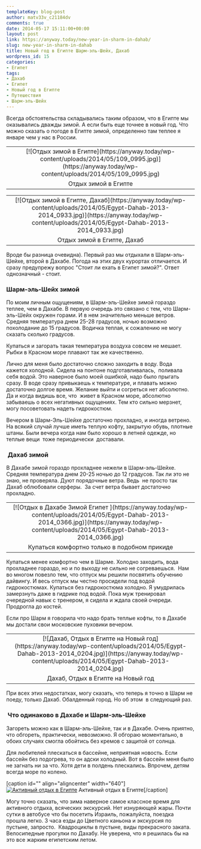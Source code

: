 ```yaml
---
templateKey: blog-post
author: matv33v_c21184dv
comments: true
date: 2014-05-17 15:11:00+00:00
layout: post
link: https://anyway.today/new-year-in-sharm-in-dahab/
slug: new-year-in-sharm-in-dahab
title: Новый год в Египте Шарм-эль-Шейх, Дахаб
wordpress_id: 15
categories:
- Египет
tags:
- Дахаб
- Египет
- Новый год в Египте
- Путешествия
- Шарм-эль-Шейх
---
```


Всегда обстоятельства складывались таким образом, что в Египте мы оказывались дважды зимой. А если быть еще точнее в новый год. Что можно сказать о погоде в Египте зимой, определенно там теплее я январе чем у нас в России.
<table cellpadding="0" style="margin-left: auto; margin-right: auto; text-align: center;" cellspacing="0" align="center" >
<tbody >
<tr >

<td style="text-align: center;" >[![Отдых зимой в Египте](https://anyway.today/wp-content/uploads/2014/05/109_0995.jpg)](https://anyway.today/wp-content/uploads/2014/05/109_0995.jpg)
</td>
</tr>
<tr >

<td style="text-align: center;" >Отдых зимой в Египте
</td>
</tr>
</tbody>
</table>
<table cellpadding="0" style="margin-left: auto; margin-right: auto; text-align: center;" cellspacing="0" align="center" >
<tbody >
<tr >

<td style="text-align: center;" >[![Отдых зимой в Египте, Дахаб](https://anyway.today/wp-content/uploads/2014/05/Egypt-Dahab-2013-2014_0933.jpg)](https://anyway.today/wp-content/uploads/2014/05/Egypt-Dahab-2013-2014_0933.jpg)
</td>
</tr>
<tr >

<td style="text-align: center;" >Отдых зимой в Египте, Дахаб
</td>
</tr>
</tbody>
</table>
Вроде бы разница очевидна). Первый раз мы отдыхали в Шарм-эль-Шейхе, второй в Дахабе. Погода на этих двух курортах отличается. И сразу предупрежу вопрос "Стоит ли ехать в Египет зимой?". Ответ однозначный - стоит.<!-- more -->


### Шарм-эль-Шейх зимой




По моим личным ощущениям, в Шарм-эль-Шейхе зимой гораздо теплее, чем в Дахабе. В первую очередь это связано с тем, что Шарм-эль-Шейх окружен горами. И в нем значительно меньше ветров. Средняя температура днем 25-28 градусов, ночью возможно похолодание до 15 градусов. Водичка теплая, к сожалению не могу сказать сколько градусов.







Купаться и загорать такая температура воздуха совсем не мешает. Рыбки в Красном море плавают так же качественно.







Лично для меня было достаточно сложно заходить в воду. Вода кажется холодной. Сидела на понтоне подготавливалась,  поливала себя водой. Это наверное было моей ошибкой, надо было прыгать сразу. В воде сразу привыкаешь к температуре, и плавать можно достаточно долгое время. Желание выйти и согреться нет абсолютно. Да и когда видишь все, что  живет в Красном море, абсолютно забываешь о всех негативных ощущениях. Тем кто сильно мерзнет, могу посоветовать надеть гидрокостюм.







Вечером в Шарм-Эль-Шейхе достаточно прохладно, и иногда ветрено. На всякий случай лучше иметь теплую кофту, закрытую обувь, плотные штаны. Были вечера когда нам было хорошо в летней одежде, но теплые вещи  тоже периодически  доставали.




###  Дахаб зимой




В Дахабе зимой гораздо прохладнее нежели в Шарм-эль-Шейхе. Средняя температура днем 20-25 ночью до 12 градусов. Так ли это не знаю, не проверяла. Дуют порядочные ветра. Ведь  не просто так Дахаб облюбовали серферы.  За счет ветра бывает достаточно прохладно.


<table cellpadding="0" style="margin-left: auto; margin-right: auto; text-align: center;" cellspacing="0" align="center" >
<tbody >
<tr >

<td style="text-align: center;" >[![Отдых в Дахабе Зимой Египет ](https://anyway.today/wp-content/uploads/2014/05/Egypt-Dahab-2013-2014_0366.jpg)](https://anyway.today/wp-content/uploads/2014/05/Egypt-Dahab-2013-2014_0366.jpg)
</td>
</tr>
<tr >

<td style="text-align: center;" >Купаться комфортно только в подобном прикиде
</td>
</tr>
</tbody>
</table>





Купаться менее комфортно чем в Шарме. Холодно заходить, вода прохладнее гораздо, но и по выходу не сильно не согреваешься.  Нам во многом повезло тем, что отпуск мы решили посвятить обучению дайвингу. И весь отпуск мы честно просидели под водой гидрокостюмах. Купаться без гидрокостюма холодно. Я умудрилась замерзнуть даже в гидрике под водой. Пока муж тренировал очередной навык с тренером, я сидела и ждала своей очереди.  Продрогла до костей.







Если про Шарм я говорила что надо брать теплые кофты, то в Дахабе мы достали свои московские пуховики вечером.


<table cellpadding="0" style="margin-left: auto; margin-right: auto; text-align: center;" cellspacing="0" align="center" >
<tbody >
<tr >

<td style="text-align: center;" >[![Дахаб, Отдых в Египте на Новый год](https://anyway.today/wp-content/uploads/2014/05/Egypt-Dahab-2013-2014_0204.jpg)](https://anyway.today/wp-content/uploads/2014/05/Egypt-Dahab-2013-2014_0204.jpg)
</td>
</tr>
<tr >

<td style="text-align: center;" >Дахаб, Отдых в Египте на Новый год
</td>
</tr>
</tbody>
</table>





При всех этих недостатках, могу сказать, что теперь я точно в Шарм не поеду, только Дахаб. Обалденный город. Но об этом  в следующий раз.




###  Что одинаково в Дахабе и Шарм-эль-Шейхе




Загореть можно как в Шарм-эль-Шейхе, так и в Дахабе. Очень приятно, что обгореть, практически, невозможно. Я обгораю моментально, в обоих случаях смогла обойтись без кремов с защитой от солнца.







Для любителей плескаться в бассейне, неприятная новость. Если бассейн без подогрева, то он адски холодный. Вот в бассейн меня было не загнать ни за что. Хотя дети в полдень плескались. Впрочем, детям всегда море по колено.









[caption id="" align="aligncenter" width="640"][![Активный отдых в Египте](https://anyway.today/wp-content/uploads/2014/05/Egypt-Dahab-2013-2014_1083.jpg)](https://anyway.today/wp-content/uploads/2014/05/Egypt-Dahab-2013-2014_1083.jpg) Активный отдых в Египте[/caption]






Могу точно сказать, что зима наверное самое классное время для активного отдыха, всяческих экскурсий. Нет изнуряющей жары. Почти сутки в автобусе что бы посетить Израиль, пожалуйста, поездка прошла легко. 3 часа езды до Цветного каньона и экскурсия по пустыне, запросто.  Квадроциклы в пустыне, виды прекрасного заката. Велосипедные прогулки по Дахабу. Не уверена, что я решилась бы на это все жарким египетским летом.






